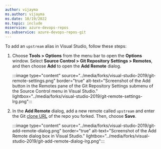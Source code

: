 ```yaml
---
author: vijayma
ms.author: vijayma
ms.date: 10/19/2022
ms.topic: include
msservice: azure-devops-repos
ms.subservice: azure-devops-repos-git
---
```


To add an `upstream` alias in Visual Studio, follow these steps:

1. Choose **Tools > Options** from the menu bar to open the **Options** window. Select **Source Control > Git Repository Settings > Remotes**, and then choose **Add** to open the **Add Remote** dialog.

    :::image type="content" source="../media/forks/visual-studio-2019/git-remote-settings.png" border="true" alt-text="Screenshot of the Add button in the Remotes pane of the Git Repository Settings submenu of the Source Control menu in Visual Studio." lightbox="../media/forks/visual-studio-2019/git-remote-settings-lrg.png":::

1. In the **Add Remote** dialog, add a new remote called `upstream` and enter the Git [clone URL](../clone.md#get-the-clone-url-of-an-azure-repos-git-repo) of the repo you forked. Then, choose **Save**.

    :::image type="content" source="../media/forks/visual-studio-2019/git-add-remote-dialog.png" border="true" alt-text="Screenshot of the Add Remote dialog box in Visual Studio." lightbox="../media/forks/visual-studio-2019/git-add-remote-dialog-lrg.png":::
